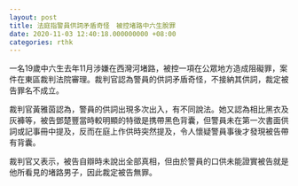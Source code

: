 ```yaml
---
layout: post
title: 法庭指警員供詞矛盾奇怪　被控堵路中六生脫罪
date: 2020-11-03 12:40:18.000000000 +08:00
categories: rthk
---
```


一名19歲中六生去年11月涉嫌在西灣河堵路，被控一項在公眾地方造成阻礙罪，案件在東區裁判法院審理。裁判官認為警員的供詞矛盾奇怪，不接納其供詞，裁定被告罪名不成立。

裁判官黃雅茵認為，警員的供詞出現多次出入，有不同說法。她又認為相比黑衣及灰褲等，被告鄧楚豐當時較明顯的特徵是携帶黑色背囊，但警員未在第一次書面供詞或記事冊中提及，反而在庭上作供時突然提及，令人懷疑警員事後才發現被告帶有背囊。

裁判官又表示，被告自辯時未說出全部真相，但由於警員的口供未能證實被告就是他所看見的堵路男子，因此裁定被告無罪。
